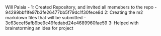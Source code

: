 Will Palaia - 
1: Created Repository, and invited all memebers to the repo - 94299bbf1fe97b3fe26477bb5f79dc1f30fece8d
2: Creating the m2 markdown files that will be submitted - 3c63ecef5afb9be9c49fedabd24e4689960fae59
3: Helped with brainstorming an idea for project


